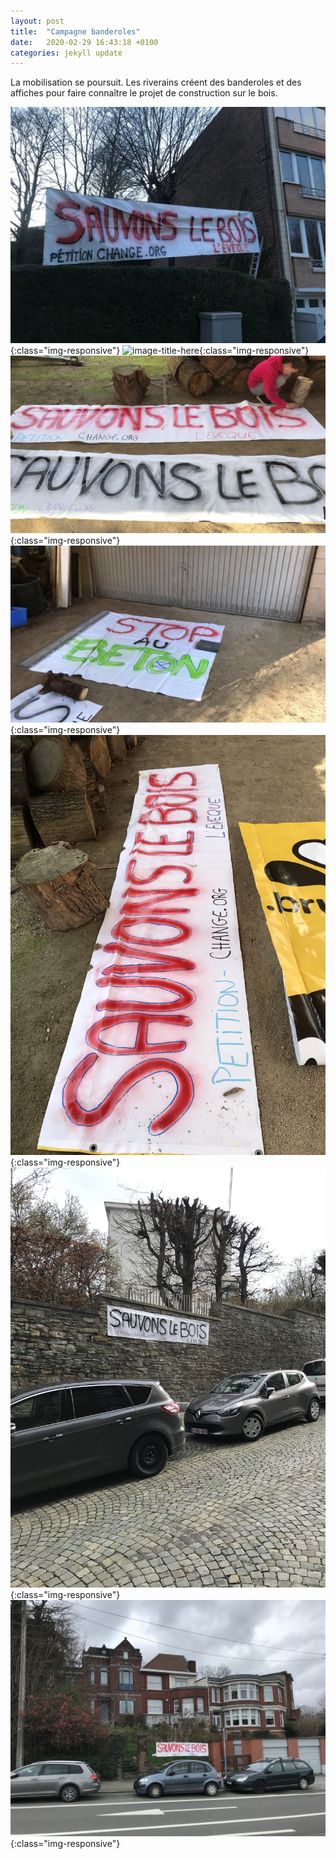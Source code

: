 ```yaml
---
layout: post
title:  "Campagne banderoles"
date:   2020-02-29 16:43:18 +0100
categories: jekyll update
---
```

La mobilisation se poursuit.
Les riverains créent des banderoles et des affiches pour faire connaître le projet de construction sur le bois.


![Banderole](/assets/img_0665.jpg){:class="img-responsive"}
![image-title-here](/493b1197-4b2c-46b0-99ad-db97fc1499eb.jpg){:class="img-responsive"}
![image-title-here](/assets/cea57d27-5b51-4003-a41a-2bc0c9b6669d.jpg){:class="img-responsive"}
![image-title-here](/assets/197c14db-95d1-41d8-9345-ce82ef7f9f59.jpg){:class="img-responsive"}
![image-title-here](/assets/img_0682.jpg){:class="img-responsive"}
![image-title-here](/assets/img_0686.jpg){:class="img-responsive"}
![image-title-here](/assets/img_0691.jpg){:class="img-responsive"}
